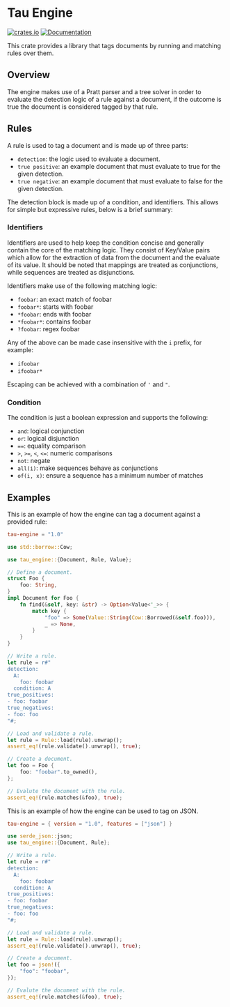 # Tau Engine

[![crates.io](https://img.shields.io/crates/v/tau-engine.svg)](https://crates.io/crates/tau-engine)
[![Documentation](https://docs.rs/tau-engine/badge.svg)](https://docs.rs/tau-engine)

This crate provides a library that tags documents by running and matching rules over them.

## Overview

The engine makes use of a Pratt parser and a tree solver in order to evaluate the detection logic of a rule against a document, if the outcome is true the document is considered tagged by that rule.

## Rules

A rule is used to tag a document and is made up of three parts:
- `detection`: the logic used to evaluate a document.
- `true positive`: an example document that must evaluate to true for the given detection.
- `true negative`: an example document that must evaluate to false for the given detection.

The detection block is made up of a condition, and identifiers. This allows for simple but
expressive rules, below is a brief summary:

### Identifiers

Identifiers are used to help keep the condition concise and generally contain the core of the
matching logic. They consist of Key/Value pairs which allow for the extraction of data from the
document and the evaluate of its value. It should be noted that mappings are treated as
conjunctions, while sequences are treated as disjunctions.

Identifiers make use of the following matching logic:
- `foobar`: an exact match of foobar
- `foobar*`: starts with foobar
- `*foobar`: ends with foobar
- `*foobar*`: contains foobar
- `?foobar`: regex foobar

Any of the above can be made case insensitive with the `i` prefix, for example:
- `ifoobar`
- `ifoobar*`

Escaping can be achieved with a combination of `'` and `"`.

### Condition

The condition is just a boolean expression and supports the following:
- `and`: logical conjunction
- `or`: logical disjunction
- `==`: equality comparison
- `>`, `>=`, `<`, `<=`: numeric comparisons
- `not`: negate
- `all(i)`: make sequences behave as conjunctions
- `of(i, x)`: ensure a sequence has a minimum number of matches

## Examples

This is an example of how the engine can tag a document against a provided rule:

```toml
tau-engine = "1.0"
```

```rust
use std::borrow::Cow;

use tau_engine::{Document, Rule, Value};

// Define a document.
struct Foo {
    foo: String,
}
impl Document for Foo {
    fn find(&self, key: &str) -> Option<Value<'_>> {
        match key {
            "foo" => Some(Value::String(Cow::Borrowed(&self.foo))),
            _ => None,
        }
    }
}

// Write a rule.
let rule = r#"
detection:
  A:
    foo: foobar
  condition: A
true_positives:
- foo: foobar
true_negatives:
- foo: foo
"#;

// Load and validate a rule.
let rule = Rule::load(rule).unwrap();
assert_eq!(rule.validate().unwrap(), true);

// Create a document.
let foo = Foo {
    foo: "foobar".to_owned(),
};

// Evalute the document with the rule.
assert_eq!(rule.matches(&foo), true);
```

This is an example of how the engine can be used to tag on JSON.

```toml
tau-engine = { version = "1.0", features = ["json"] }
```

```rust
use serde_json::json;
use tau_engine::{Document, Rule};

// Write a rule.
let rule = r#"
detection:
  A:
    foo: foobar
  condition: A
true_positives:
- foo: foobar
true_negatives:
- foo: foo
"#;

// Load and validate a rule.
let rule = Rule::load(rule).unwrap();
assert_eq!(rule.validate().unwrap(), true);

// Create a document.
let foo = json!({
    "foo": "foobar",
});

// Evalute the document with the rule.
assert_eq!(rule.matches(&foo), true);
```
